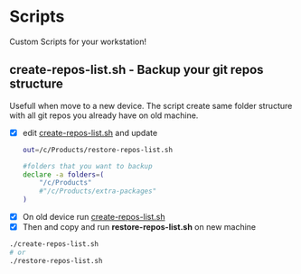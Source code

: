 # Scripts
Custom Scripts for your workstation!

## create-repos-list.sh - Backup your git repos structure

Usefull when move to a new device.
The script create same folder structure with all git repos you already have on old machine.

- [x] edit [create-repos-list.sh](create-repos-list.sh) and update
    ```sh
    out=/c/Products/restore-repos-list.sh

    #folders that you want to backup
    declare -a folders=(
        "/c/Products"
        #"/c/Products/extra-packages"
    )
    ```
- [x] On old device run [create-repos-list.sh](create-repos-list.sh)
- [x] Then and copy and run **restore-repos-list.sh** on new machine

```sh
./create-repos-list.sh
# or
./restore-repos-list.sh
```

